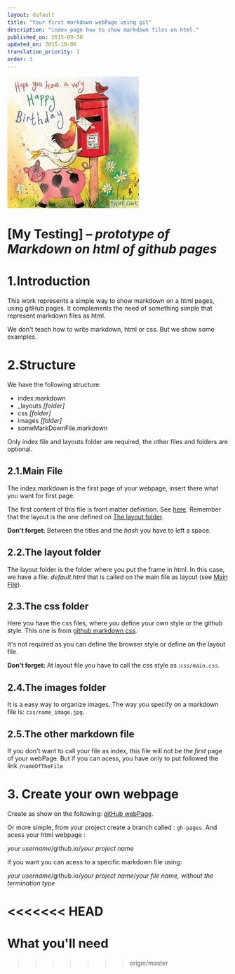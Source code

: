 ```yaml
---
layout: default
title: "Your first markdown webPage using git"
description: "index page how to show markdown files on html."
published_on: 2015-09-30
updated_on: 2015-10-06
translation_priority: 1
order: 3
---
```

![images/9.jpg](images/9.jpg)

# [My Testing] – *prototype of Markdown on html of github pages*

# 1.Introduction

This work represents a simple way to show markdown on a html pages, using gitHub pages. It complements the need of something simple that represent markdown files as html.

We don't teach how to write markdown, html or css. But we show some examples.



# 2.Structure

We have the following structure:

- index.markdown
- _layouts *[folder]*
- css *[folder]*
- images *[folder]*
- someMarkDownFile.markdown

Only index file and layouts folder are required, the other files and folders are optional.

## 2.1.Main File

The index.markdown is the first page of your webpage, insert there what you want for first page. 

The first content of this file is front matter definition. See [here](https://jekyllrb.com/docs/frontmatter/).
Remember that the layout is the one defined on [The layout folder](#The-layout-folder).

**Don't forget:** Between the titles and the *hash* you have to left a space.

## 2.2.The layout folder

The layout folder is the folder where you put the frame in html. In this case, we have a file: *default.html* that is called on the main file as layout (see [Main File](##Main-File)).

## 2.3.The css folder
Here you have the css files, where you define your own style or the github style. This one is from [github markdown css](https://github.com/sindresorhus/github-markdown-css).

It's not required as you can define the browser style or define on the layout file.

**Don't forget:** At layout file you have to call the css style as :``css/main.css``.

## 2.4.The images folder

It is a easy way to organize images. The way you specify on a markdown file is: ``css/name_image.jpg``.

## 2.5.The other markdown file

If you don't want to call your file as index, this file will not be the *first* page of your webPage. But if you can acess, you have only to put followed the link ``/nameOfTheFile``

# 3. Create your own webpage

Create as show on the following: [gitHub webPage](https://pages.github.com/). 

Or more simple, from your project create a branch called : ``gh-pages``. And acess your html webpage :

*your username*/github.io/*your project name*

if you want you can acess to a specific markdown file using:

*your username*/github.io/*your project name*/*your file name, without the termination type*













<<<<<<< HEAD
=======
# What you'll need
>>>>>>> origin/master

